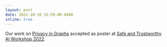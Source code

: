 ```yaml
---
layout: post
date: 2022-10-10 15:59:00-0400
inline: true
---
```


Our work on [Privacy in Graphs](https://www.doc.ic.ac.uk/~chs219/stai-workshop/2022/posters/STAI_poster.pdf) accepted as poster at [Safe and Trustworthy AI Workshop 2022](https://www.doc.ic.ac.uk/~chs219/stai-workshop/index.html).